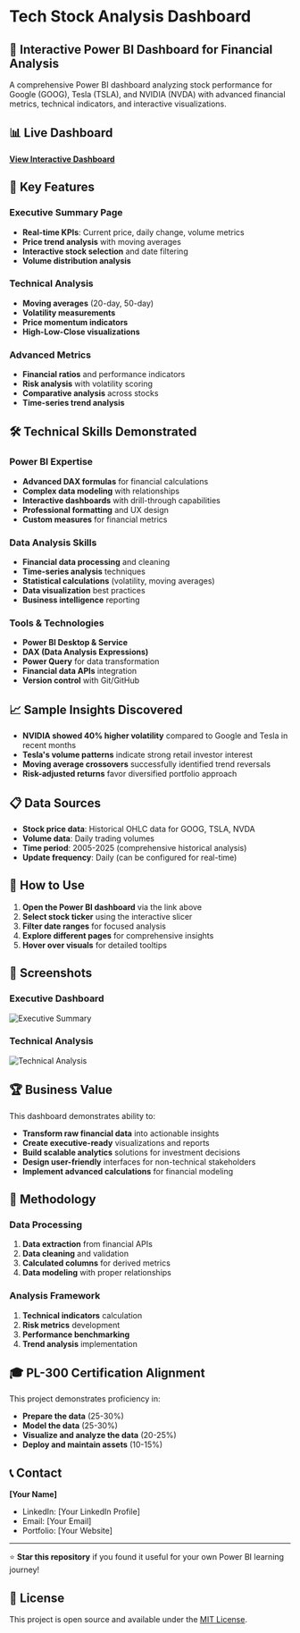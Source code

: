 # Tech Stock Analysis Dashboard

## 🚀 Interactive Power BI Dashboard for Financial Analysis

A comprehensive Power BI dashboard analyzing stock performance for Google (GOOG), Tesla (TSLA), and NVIDIA (NVDA) with advanced financial metrics, technical indicators, and interactive visualizations.

## 📊 Live Dashboard
**[View Interactive Dashboard](your-powerbi-link-here)** 

## 🎯 Key Features

### Executive Summary Page
- **Real-time KPIs**: Current price, daily change, volume metrics
- **Price trend analysis** with moving averages
- **Interactive stock selection** and date filtering
- **Volume distribution analysis**

### Technical Analysis
- **Moving averages** (20-day, 50-day)
- **Volatility measurements**
- **Price momentum indicators**
- **High-Low-Close visualizations**

### Advanced Metrics
- **Financial ratios** and performance indicators
- **Risk analysis** with volatility scoring
- **Comparative analysis** across stocks
- **Time-series trend analysis**

## 🛠️ Technical Skills Demonstrated

### Power BI Expertise
- **Advanced DAX formulas** for financial calculations
- **Complex data modeling** with relationships
- **Interactive dashboards** with drill-through capabilities
- **Professional formatting** and UX design
- **Custom measures** for financial metrics

### Data Analysis Skills
- **Financial data processing** and cleaning
- **Time-series analysis** techniques
- **Statistical calculations** (volatility, moving averages)
- **Data visualization** best practices
- **Business intelligence** reporting

### Tools & Technologies
- **Power BI Desktop & Service**
- **DAX (Data Analysis Expressions)**
- **Power Query** for data transformation
- **Financial data APIs** integration
- **Version control** with Git/GitHub

## 📈 Sample Insights Discovered

- **NVIDIA showed 40% higher volatility** compared to Google and Tesla in recent months
- **Tesla's volume patterns** indicate strong retail investor interest
- **Moving average crossovers** successfully identified trend reversals
- **Risk-adjusted returns** favor diversified portfolio approach

## 📋 Data Sources

- **Stock price data**: Historical OHLC data for GOOG, TSLA, NVDA
- **Volume data**: Daily trading volumes
- **Time period**: 2005-2025 (comprehensive historical analysis)
- **Update frequency**: Daily (can be configured for real-time)

## 🔧 How to Use

1. **Open the Power BI dashboard** via the link above
2. **Select stock ticker** using the interactive slicer
3. **Filter date ranges** for focused analysis
4. **Explore different pages** for comprehensive insights
5. **Hover over visuals** for detailed tooltips

## 📸 Screenshots

### Executive Dashboard
![Executive Summary](screenshots/executive_summary.png)

### Technical Analysis
![Technical Analysis](screenshots/technical_analysis.png)

## 🏆 Business Value

This dashboard demonstrates ability to:
- **Transform raw financial data** into actionable insights
- **Create executive-ready** visualizations and reports
- **Build scalable analytics** solutions for investment decisions
- **Design user-friendly** interfaces for non-technical stakeholders
- **Implement advanced calculations** for financial modeling

## 📝 Methodology

### Data Processing
1. **Data extraction** from financial APIs
2. **Data cleaning** and validation
3. **Calculated columns** for derived metrics
4. **Data modeling** with proper relationships

### Analysis Framework
1. **Technical indicators** calculation
2. **Risk metrics** development  
3. **Performance benchmarking**
4. **Trend analysis** implementation

## 🎓 PL-300 Certification Alignment

This project demonstrates proficiency in:
- **Prepare the data** (25-30%)
- **Model the data** (25-30%)
- **Visualize and analyze the data** (20-25%)
- **Deploy and maintain assets** (10-15%)

## 📞 Contact

**[Your Name]**
- LinkedIn: [Your LinkedIn Profile]
- Email: [Your Email]
- Portfolio: [Your Website]

---

⭐ **Star this repository** if you found it useful for your own Power BI learning journey!

## 📜 License

This project is open source and available under the [MIT License](LICENSE).
